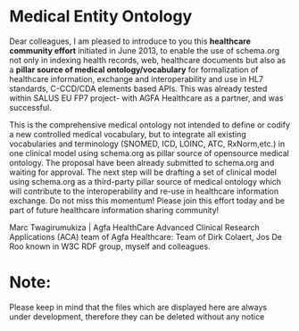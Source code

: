 Medical Entity Ontology
=======================

Dear colleagues,
I am pleased to introduce to you this **healthcare community effort** initiated in June 2013, to enable the use of schema.org not only in indexing health records, web, healthcare documents but also as a **pillar source of medical ontology/vocabulary** for formalization of healthcare information, exchange and interoperability and use in HL7 standards, C-CCD/CDA elements based APIs. This was already tested within SALUS EU FP7 project- with AGFA Healthcare as a partner, and was successful.

This is the comprehensive medical ontology not intended to define or codify a new controlled medical vocabulary, but to integrate all existing vocabularies and terminology (SNOMED, ICD, LOINC, ATC, RxNorm,etc.) in one clinical model using schema.org as pillar source of opensource medical ontology.
The proposal have been already submitted to schema.org and waiting for approval.
The next step will be drafting a set of clinical model using  schema.org as a third-party pillar source of medical ontology which will contribute to the interoperability and re-use in healthcare information exchange.
Do not miss this momentum! Please join this effort today and be part of future healthcare information sharing community!

Marc Twagirumukiza | Agfa HealthCare 
Advanced Clinical Research Applications (ACA) team of Agfa Healthcare: Team of Dirk Colaert, Jos De Roo known in W3C RDF group, myself  and colleagues.

Note:
=====
Please keep in mind that the files which are displayed here are always under development, therefore they can be deleted without any notice
